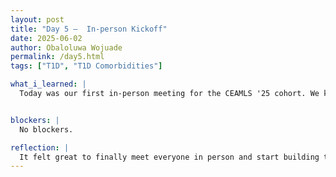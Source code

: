 ```yaml
---
layout: post
title: "Day 5 –  In-person Kickoff"
date: 2025-06-02
author: Obaloluwa Wojuade
permalink: /day5.html
tags: ["T1D", "T1D Comorbidities"]

what_i_learned: |
  Today was our first in-person meeting for the CEAMLS '25 cohort. We kicked things off by learning more about the program's structure and goals, followed by group photos and a fun team-building game that helped us get to know our group members better. After lunch, we gathered in the lab where our faculty mentor provided a more detailed overview of our group project. We explored the datasets we’ll be working with and began discussing key questions related to our project’s focus. Toward the end, we reviewed an example code snippet tied to the project and studied its usage notes to understand how exploratory data analysis (EDA) will be applied


blockers: |
  No blockers.

reflection: |
  It felt great to finally meet everyone in person and start building those connections within the CEAMLS cohort. The team-building game made things fun and helped break the ice. Getting a clearer picture of our project and hearing directly from our mentor helped things click a bit more. While the code and datasets seemed a little overwhelming at first, I’m excited to dive in and learn more about how we’ll be using EDA. I’m looking forward to growing through this experience, both technically and as a team collaborator.
---
```

